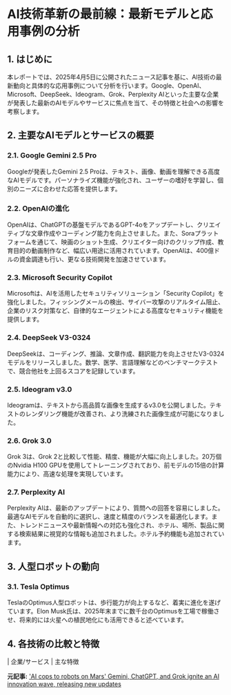 # AI技術革新の最前線：最新モデルと応用事例の分析

## 1. はじめに

本レポートでは、2025年4月5日に公開されたニュース記事を基に、AI技術の最新動向と具体的な応用事例について分析を行います。Google、OpenAI、Microsoft、DeepSeek、Ideogram、Grok、Perplexity AIといった主要な企業が発表した最新のAIモデルやサービスに焦点を当て、その特徴と社会への影響を考察します。

## 2. 主要なAIモデルとサービスの概要

### 2.1. Google Gemini 2.5 Pro

Googleが発表したGemini 2.5 Proは、テキスト、画像、動画を理解できる高度なAIモデルです。パーソナライズ機能が強化され、ユーザーの嗜好を学習し、個別のニーズに合わせた応答を提供します。

### 2.2. OpenAIの進化

OpenAIは、ChatGPTの基盤モデルであるGPT-4oをアップデートし、クリエイティブな文章作成やコーディング能力を向上させました。また、Soraプラットフォームを通じて、映画のショット生成、クリエイター向けのクリップ作成、教育目的の動画制作など、幅広い用途に活用されています。OpenAIは、400億ドルの資金調達も行い、更なる技術開発を加速させています。

### 2.3. Microsoft Security Copilot

Microsoftは、AIを活用したセキュリティソリューション「Security Copilot」を強化しました。フィッシングメールの検出、サイバー攻撃のリアルタイム阻止、企業のリスク対策など、自律的なエージェントによる高度なセキュリティ機能を提供します。

### 2.4. DeepSeek V3-0324

DeepSeekは、コーディング、推論、文章作成、翻訳能力を向上させたV3-0324モデルをリリースしました。数学、医学、言語理解などのベンチマークテストで、競合他社を上回るスコアを記録しています。

### 2.5. Ideogram v3.0

Ideogramは、テキストから高品質な画像を生成するv3.0を公開しました。テキストのレンダリング機能が改善され、より洗練された画像生成が可能になりました。

### 2.6. Grok 3.0

Grok 3は、Grok 2と比較して性能、精度、機能が大幅に向上しました。20万個のNvidia H100 GPUを使用してトレーニングされており、前モデルの15倍の計算能力により、高速な処理を実現しています。

### 2.7. Perplexity AI

Perplexity AIは、最新のアップデートにより、質問への回答を容易にしました。最適なAIモデルを自動的に選択し、速度と精度のバランスを最適化します。また、トレンドニュースや最新情報への対応も強化され、ホテル、場所、製品に関する検索結果に視覚的な情報も追加されました。ホテル予約機能も追加されています。

## 3. 人型ロボットの動向

### 3.1. Tesla Optimus

TeslaのOptimus人型ロボットは、歩行能力が向上するなど、着実に進化を遂げています。Elon Musk氏は、2025年末までに数千台のOptimusを工場で稼働させ、将来的には火星への植民地化にも活用できると述べています。

## 4. 各技術の比較と特徴

| 企業/サービス | 主な特徴 

**元記事:** [ 'AI cops to robots on Mars' Gemini, ChatGPT, and Grok ignite an AI innovation wave, releasing new updates](https://www.wionews.com/web-stories/science-technology/ai-cops-to-robots-on-mars-gemini-chatgpt-and-grok-ignite-an-ai-innovation-wave-releasing-new-updates-8929944)